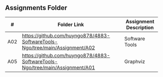 ##  Assignments Folder

|   #   | Folder Link | Assignment Description |
| :---: | ----------- | ---------------------- |
|   A02    |       https://github.com/huyngo878/4883-SoftwareTools-Ngo/tree/main/Assignment/A02      |         Software Tools               |
| A05| https://github.com/huyngo878/4883-SoftwareTools-Ngo/tree/main/Assignment/A01 | Graphviz |
